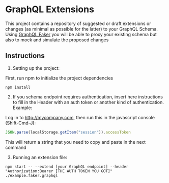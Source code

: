 # GraphQL Extensions

This project contains a repository of suggested or draft extensions or changes (as minimal as possible for the latter) to your GraphQL Schema.
Using [GraphQL Faker](https://github.com/APIs-guru/graphql-faker) you will be able to proxy your existing schema but also to mock and simulate the proposed changes

## Instructions

1. Setting up the project:

First, run npm to initialize the project dependencies
```shell
npm install
```

2. If you schema endpoint requires authentication, insert here instructions to fill in the Header with an auth token or another kind of authentication. Example:

Log in to http://mycompany.com, then run this in the javascript console (Shift-Cmd-J):
```javascript
JSON.parse(localStorage.getItem("session")).accessToken
```
This will return a string that you need to copy and paste in the next command

3. Running an extension file:
```shell
npm start -- --extend [your GraphQL endpoint] --header "Authorization:Bearer [THE AUTH TOKEN YOU GOT]" ./example.faker.graphql
```

